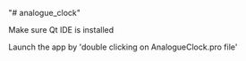 "# analogue_clock" 

Make sure Qt IDE is installed

Launch the app by 'double clicking on AnalogueClock.pro file'
